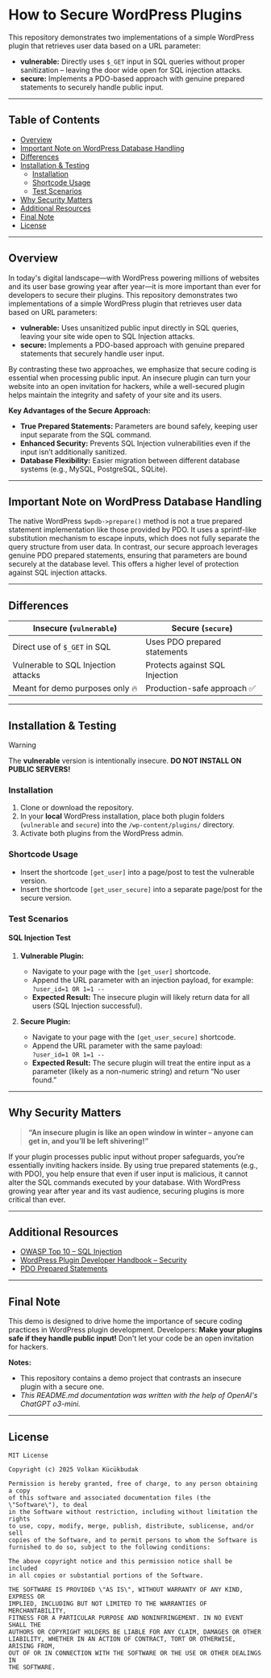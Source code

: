 # How to Secure WordPress Plugins

This repository demonstrates two implementations of a simple WordPress plugin that retrieves user data based on a URL parameter:
- **vulnerable:** Directly uses `$_GET` input in SQL queries without proper sanitization – leaving the door wide open for SQL injection attacks.
- **secure:** Implements a PDO-based approach with genuine prepared statements to securely handle public input.


---

## Table of Contents

- [Overview](#overview)
- [Important Note on WordPress Database Handling](#important-note-on-wordpress-database-handling)
- [Differences](#differences)
- [Installation & Testing](#installation--testing)
  - [Installation](#installation)
  - [Shortcode Usage](#shortcode-usage)
  - [Test Scenarios](#test-scenarios)
- [Why Security Matters](#why-security-matters)
- [Additional Resources](#additional-resources)
- [Final Note](#final-note)
- [License](#license)

---

## Overview

In today's digital landscape—with WordPress powering millions of websites and its user base growing year after year—it is more important than ever for developers to secure their plugins. This repository demonstrates two implementations of a simple WordPress plugin that retrieves user data based on URL parameters:

- **vulnerable:** Uses unsanitized public input directly in SQL queries, leaving your site wide open to SQL Injection attacks.
- **secure:** Implements a PDO-based approach with genuine prepared statements that securely handle user input.

By contrasting these two approaches, we emphasize that secure coding is essential when processing public input. An insecure plugin can turn your website into an open invitation for hackers, while a well-secured plugin helps maintain the integrity and safety of your site and its users.

**Key Advantages of the Secure Approach:**

- **True Prepared Statements:** Parameters are bound safely, keeping user input separate from the SQL command.
- **Enhanced Security:** Prevents SQL Injection vulnerabilities even if the input isn’t additionally sanitized.
- **Database Flexibility:** Easier migration between different database systems (e.g., MySQL, PostgreSQL, SQLite).

---

## Important Note on WordPress Database Handling

The native WordPress `$wpdb->prepare()` method is not a true prepared statement implementation like those provided by PDO. It uses a sprintf-like substitution mechanism to escape inputs, which does not fully separate the query structure from user data. In contrast, our secure approach leverages genuine PDO prepared statements, ensuring that parameters are bound securely at the database level. This offers a higher level of protection against SQL injection attacks.

---

## Differences

| Insecure (`vulnerable`)                     | Secure (`secure`)                              |
|---------------------------------------------|------------------------------------------------|
| Direct use of `$_GET` in SQL                | Uses PDO prepared statements                   |
| Vulnerable to SQL Injection attacks         | Protects against SQL Injection                 |
| Meant for demo purposes only 🔥              | Production-safe approach ✅                    |

---

## Installation & Testing

> [!WARNING]
>  The **vulnerable** version is intentionally insecure. **DO NOT INSTALL ON PUBLIC SERVERS!**

### Installation

1. Clone or download the repository.
2. In your **local** WordPress installation, place both plugin folders (`vulnerable` and `secure`) into the `/wp-content/plugins/` directory.
3. Activate both plugins from the WordPress admin.

### Shortcode Usage

- Insert the shortcode `[get_user]` into a page/post to test the vulnerable version.
- Insert the shortcode `[get_user_secure]` into a separate page/post for the secure version.

### Test Scenarios

#### SQL Injection Test

1. **Vulnerable Plugin:**
   - Navigate to your page with the `[get_user]` shortcode.
   - Append the URL parameter with an injection payload, for example:  
     `?user_id=1 OR 1=1 --`
   - **Expected Result:** The insecure plugin will likely return data for all users (SQL Injection successful).

2. **Secure Plugin:**
   - Navigate to your page with the `[get_user_secure]` shortcode.
   - Append the URL parameter with the same payload:  
     `?user_id=1 OR 1=1 --`
   - **Expected Result:** The secure plugin will treat the entire input as a parameter (likely as a non-numeric string) and return “No user found.”

---

## Why Security Matters

> **“An insecure plugin is like an open window in winter – anyone can get in, and you’ll be left shivering!”**

If your plugin processes public input without proper safeguards, you’re essentially inviting hackers inside. By using true prepared statements (e.g., with PDO), you help ensure that even if user input is malicious, it cannot alter the SQL commands executed by your database. With WordPress growing year after year and its vast audience, securing plugins is more critical than ever.

---

## Additional Resources

- [OWASP Top 10 – SQL Injection](https://owasp.org/www-project-top-ten/)
- [WordPress Plugin Developer Handbook – Security](https://developer.wordpress.org/plugins/security/)
- [PDO Prepared Statements](https://www.php.net/manual/en/pdo.prepared-statements.php)

---

## Final Note

This demo is designed to drive home the importance of secure coding practices in WordPress plugin development. Developers: **Make your plugins safe if they handle public input!** Don't let your code be an open invitation for hackers.

**Notes:**
- This repository contains a demo project that contrasts an insecure plugin with a secure one.
- *This README.md documentation was written with the help of OpenAI's ChatGPT o3-mini.*

---

## License

```
MIT License

Copyright (c) 2025 Volkan Kücükbudak

Permission is hereby granted, free of charge, to any person obtaining a copy
of this software and associated documentation files (the \"Software\"), to deal
in the Software without restriction, including without limitation the rights
to use, copy, modify, merge, publish, distribute, sublicense, and/or sell
copies of the Software, and to permit persons to whom the Software is
furnished to do so, subject to the following conditions:

The above copyright notice and this permission notice shall be included
in all copies or substantial portions of the Software.

THE SOFTWARE IS PROVIDED \"AS IS\", WITHOUT WARRANTY OF ANY KIND, EXPRESS OR
IMPLIED, INCLUDING BUT NOT LIMITED TO THE WARRANTIES OF MERCHANTABILITY,
FITNESS FOR A PARTICULAR PURPOSE AND NONINFRINGEMENT. IN NO EVENT SHALL THE
AUTHORS OR COPYRIGHT HOLDERS BE LIABLE FOR ANY CLAIM, DAMAGES OR OTHER
LIABILITY, WHETHER IN AN ACTION OF CONTRACT, TORT OR OTHERWISE, ARISING FROM,
OUT OF OR IN CONNECTION WITH THE SOFTWARE OR THE USE OR OTHER DEALINGS IN
THE SOFTWARE.
```

